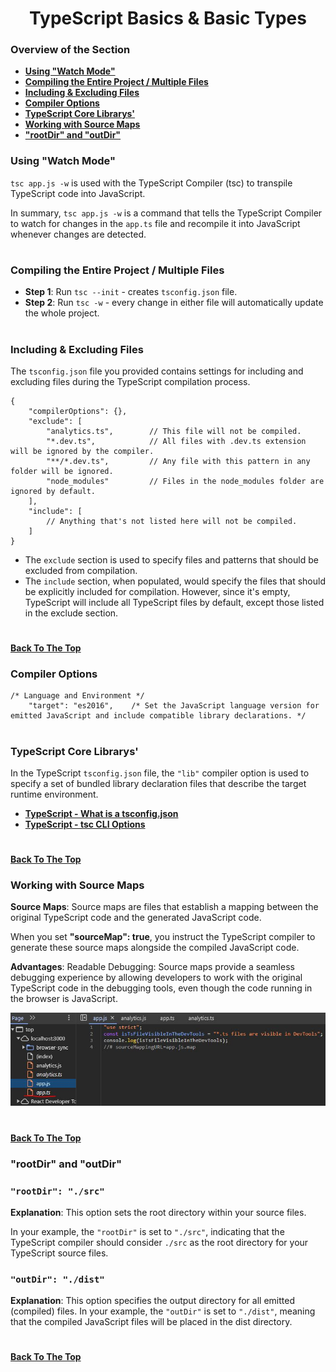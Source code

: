 <h1 align="center">TypeScript Basics & Basic Types</h1>

### Overview of the Section
* **[Using "Watch Mode"](#watch-mode)**
* **[Compiling the Entire Project / Multiple Files](#tsc-init)**
* **[Including & Excluding Files](#including-excluding-files)**
* **[Compiler Options](#compiler-options)**
* **[TypeScript Core Librarys'](#core-lib)**
* **[Working with Source Maps](#working-with-source-maps)**
* **["rootDir" and "outDir"](#root-dir)**


### <a name="watch-mode">Using "Watch Mode"</a>

``tsc app.js -w`` is used with the TypeScript Compiler (tsc) to transpile TypeScript code into JavaScript. 

In summary, ``tsc app.js -w`` is a command that tells the TypeScript Compiler to watch for changes in the ``app.ts`` file and recompile it into JavaScript whenever changes are detected. 

#
### <a name="tsc-init">Compiling the Entire Project / Multiple Files </a>

- **Step 1**: Run ``tsc --init`` - creates ``tsconfig.json`` file.
- **Step 2**: Run ``tsc -w`` - every change in either file will automatically update the whole project.

#
### <a name="including-excluding-files">Including & Excluding Files</a>

 The ``tsconfig.json`` file you provided contains settings for including and excluding files during the TypeScript compilation process.

```
{
    "compilerOptions": {},
    "exclude": [
        "analytics.ts",        // This file will not be compiled.
        "*.dev.ts",            // All files with .dev.ts extension will be ignored by the compiler.
        "**/*.dev.ts",         // Any file with this pattern in any folder will be ignored.
        "node_modules"         // Files in the node_modules folder are ignored by default.
    ],
    "include": [
        // Anything that's not listed here will not be compiled.
    ]
}
```

- The ``exclude`` section is used to specify files and patterns that should be excluded from compilation.
- The ``include`` section, when populated, would specify the files that should be explicitly included for compilation. However, since it's empty, TypeScript will include all TypeScript files by default, except those listed in the exclude section.
#
**[Back To The Top](#Overview-of-the-Section)**

### Compiler Options
```
/* Language and Environment */
    "target": "es2016",    /* Set the JavaScript language version for emitted JavaScript and include compatible library declarations. */
```
#
### <a name="core-lib">TypeScript Core Librarys'</a>

In the TypeScript ``tsconfig.json`` file, the ``"lib"`` compiler option is used to specify a set of bundled library declaration files that describe the target runtime environment.

- **[TypeScript - What is a tsconfig.json](https://www.typescriptlang.org/docs/handbook/tsconfig-json.html)**
- **[TypeScript - tsc CLI Options](https://www.typescriptlang.org/docs/handbook/compiler-options.html)**

#
**[Back To The Top](#Overview-of-the-Section)**

### Working with Source Maps

**Source Maps**: 
Source maps are files that establish a mapping between the original TypeScript code and the generated JavaScript code. 

When you set **"sourceMap": true**, you instruct the TypeScript compiler to generate these source maps alongside the compiled JavaScript code.

**Advantages**: Readable Debugging: Source maps provide a seamless debugging experience by allowing developers to work with the original TypeScript code in the debugging tools, even though the code running in the browser is JavaScript.

![DevTools](https://github.com/tsokac2/-_-_TypeScript_CheatSheet/blob/main/src/01.JPG)

#
**[Back To The Top](#Overview-of-the-Section)**

### <a name="root-dir">"rootDir" and "outDir"</a>

### ``"rootDir": "./src"``
**Explanation**: This option sets the root directory within your source files. 

In your example, the ``"rootDir"`` is set to ``"./src"``, indicating that the TypeScript compiler should consider ``./src`` as the root directory for your TypeScript source files.

### ``"outDir": "./dist"``
**Explanation**: This option specifies the output directory for all emitted (compiled) files. In your example, the ``"outDir"`` is set to ``"./dist"``, meaning that the compiled JavaScript files will be placed in the dist directory.

#
**[Back To The Top](#Overview-of-the-Section)**

